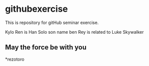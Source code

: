 # githubexercise
This is repository for gitHub seminar exercise.

Kylo Ren is Han Solo son name ben
Rey is related to Luke Skywalker
## May the force be with you


*rezotoro
